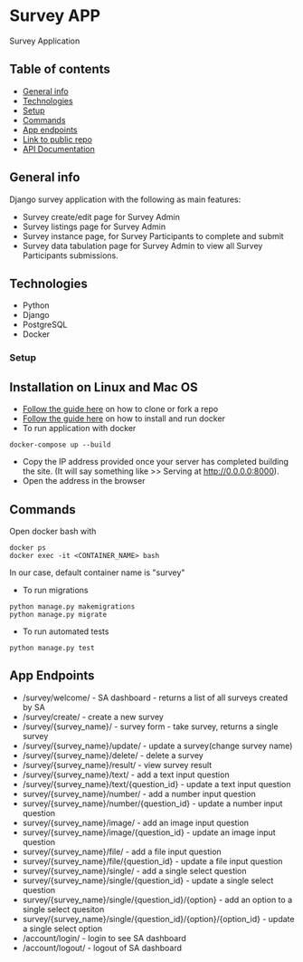 # Survey APP
Survey Application

## Table of contents
* [General info](#general-info)
* [Technologies](#technologies)
* [Setup](#setup)
* [Commands](#commands)
* [App endpoints](#app-endpoints)
* [Link to public repo](#public-repo)
* [API Documentation](#api-documentation)


## General info
Django survey application with the following as main features:

* Survey create/edit page for Survey Admin
* Survey listings page for Survey Admin
* Survey instance page, for Survey Participants to complete and submit
* Survey data tabulation page for Survey Admin to view all Survey Participants submissions.


## Technologies
* Python
* Django
* PostgreSQL
* Docker

### Setup
## Installation on Linux and Mac OS
* [Follow the guide here](https://help.github.com/articles/fork-a-repo) on how to clone or fork a repo
* [Follow the guide here](https://docs.docker.com/engine/install/) on how to install and run docker
* To run application with docker
```
docker-compose up --build
```
  
* Copy the IP address provided once your server has completed building the site. (It will say something like >> Serving at http://0.0.0.0:8000).
* Open the address in the browser

## Commands
Open docker bash with 
```
docker ps
docker exec -it <CONTAINER_NAME> bash
```
In our case, default container name is "survey"
* To run migrations
```
python manage.py makemigrations 
python manage.py migrate

```
* To run automated tests
```
python manage.py test

```

## App Endpoints
* /survey/welcome/ - SA dashboard - returns a list of all surveys created by SA
* /survey/create/ - create a new survey
* /survey/{survey_name}/ - survey form - take survey, returns a single survey
* /survey/{survey_name}/update/ - update a survey(change survey name)
* /survey/{survey_name}/delete/ - delete a survey
* /survey/{survey_name}/result/ - view survey result
* /survey/{survey_name}/text/ - add a text input question
* /survey/{survey_name}/text/{question_id} - update a text input question
* survey/{survey_name}/number/ - add a number input question
* survey/{survey_name}/number/{question_id} - update a number input question 
* survey/{survey_name}/image/ - add an image input question
* survey/{survey_name}/image/{question_id} - update an image input question
* survey/{survey_name}/file/ - add a file input question
* survey/{survey_name}/file/{question_id} - update a file input question
* survey/{survey_name}/single/ - add a single select question
* survey/{survey_name}/single/{question_id} - update a single select question
* survey/{survey_name}/single/{question_id}/{option} - add an option to a single select quesiton
* survey/{survey_name}/single/{question_id}/{option}/{option_id} - update a single select option
* /account/login/ - login to see SA dashboard
* /account/logout/ - logout of SA dashboard